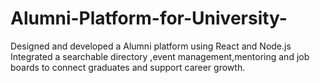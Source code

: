 # Alumni-Platform-for-University-
Designed and developed a Alumni platform using React and Node.js Integrated a searchable directory ,event management,mentoring and job boards to connect graduates and support career growth.
